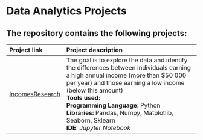 # Data Analytics Projects
## The repository contains the following projects:
| Project link |Project description|
|:-----------------|:---------------|
|[IncomesResearch](https://github.com/shdrn2402/IncomesResearch)| The goal is to explore the data and identify the differences between individuals earning a high annual income (more than $50 000 per year) and those earning a low income (below this amount)</br>**Tools used:**</br>**Programming Language:** Python</br>**Libraries:** Pandas, Numpy, Matplotlib, Seaborn, Sklearn</br>**IDE:** <i>Jupyter Notebook</i>|

